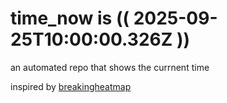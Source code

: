 # time_now is (( 2025-09-25T10:00:00.326Z ))

an automated repo that shows the currnent time

inspired by [breakingheatmap](https://github.com/breakingheatmap/breakingheatmap)